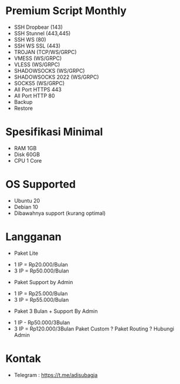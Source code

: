 # Premium Script Monthly
- SSH Dropbear (143)
- SSH Stunnel (443,445)
- SSH WS (80)
- SSH WS SSL (443)
- TROJAN (TCP/WS/GRPC)
- VMESS (WS/GRPC)
- VLESS (WS/GRPC)
- SHADOWSOCKS (WS/GRPC)
- SHADOWSOCKS 2022 (WS/GRPC)
- SOCKS5 (WS/GRPC)
- All Port HTTPS 443
- All Port HTTP 80
- Backup
- Restore
# Spesifikasi Minimal
- RAM 1GB
- Disk 60GB
- CPU 1 Core
# OS Supported
- Ubuntu 20
- Debian 10
- Dibawahnya support (kurang optimal)
# Langganan
* Paket Lite
- 1 IP = Rp20.000/Bulan
- 3 IP = Rp50.000/Bulan
* Paket Support by Admin
- 1 IP = Rp25.000/Bulan
- 3 IP = Rp55.000/Bulan
* Paket 3 Bulan + Support By Admin
- 1 IP - Rp50.000/3Bulan
- 3 IP = Rp120.000/3Bulan
Paket Custom ?
Paket Routing ?
Hubungi Admin
# Kontak
- Telegram : https://t.me/adisubagja